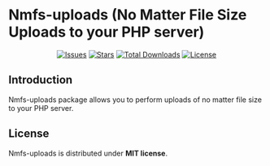# Nmfs-uploads (No Matter File Size Uploads to your PHP server)

<p align="center">
<a href="https://github.com/undjike/nmfs-uploads/issues"><img src="https://img.shields.io/github/issues/undjike/nmfs-uploads?style=flat-square" alt="Issues"></a>
<a href="https://github.com/undjike/nmfs-uploads"><img src="https://img.shields.io/github/stars/undjike/nmfs-uploads?style=flat-square&color=purple" alt="Stars"></a>
<a href="https://github.com/undjike/nmfs-uploads"><img src="https://poser.pugx.org/undjike/nmfs-uploads/downloads" alt="Total Downloads"></a>
<a href="https://github.com/undjike/nmfs-uploads"><img src="https://poser.pugx.org/undjike/nmfs-uploads/license" alt="License"></a>
</p>

## Introduction

Nmfs-uploads package allows you to perform uploads of no matter file size to your PHP server.

## License

Nmfs-uploads is distributed under **MIT license**.
